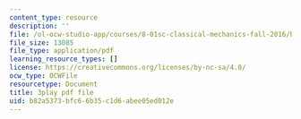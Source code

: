 ```yaml
---
content_type: resource
description: ''
file: /ol-ocw-studio-app/courses/8-01sc-classical-mechanics-fall-2016/b82a5373bfc66b35c1d6abee05ed012e_Q3v_2znHCvg.pdf
file_size: 13085
file_type: application/pdf
learning_resource_types: []
license: https://creativecommons.org/licenses/by-nc-sa/4.0/
ocw_type: OCWFile
resourcetype: Document
title: 3play pdf file
uid: b82a5373-bfc6-6b35-c1d6-abee05ed012e
---
```

